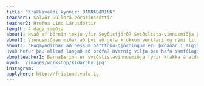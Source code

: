 ```yaml
---
title: "Krakkaveldi kynnir: BARNABÆRINN"
teacher1: Salvör Gullbrá Þórarinsdóttir
teacher2: Hrefna Lind Lárusdóttir
length: 4 daga smiðja
about1: Hvað ef börnin tækju yfir Seyðisfjörð? Sviðslista-vinnusmiðja þar sem krakkar fá rými til að búa til sitt eigið draumasamfélag. 
about2: Vinnusmiðjan miðar að því að gefa krökkum verkfæri og rými til að búa til sitt eigið drauma-samfélag. Í lok smiðjunnar kynnum við hugmyndirnar í formi gjörnings sem tekur á sig ýmsar myndir eftir því hvernig hópurinn er samsettur í hvert sinn, með það markmið að fá fullorðna inn sem áhorfendur og leika okkur að valdahlutverkunum á milli fullorðinna og barna.
about3: 'Hugmyndirnar að þessum þátttöku-gjörningum eru þróaðar í algjörri samvinnu við börnin í anda Krakkaveldis, og hafa að markmiði að láta drauma krakkanna rætast:
Hvað hefur þau alltaf langað að prófa? Hvernig vilja þau hafa samfélagið í kringum sig? Hvað vilja þau gera við foreldra sína(sem yfirleitt ráða öllu), hvernig vilja þau “breyta” þeim? Og samfélaginu um leið.'
aboutteacher1: BarnaBærinn er sviðslistavinnusmiðja fyrir krakka á aldrinum 7-12 ára, leidd af sviðslistakonunum Hrefnu Lind og Salvöru Gullbrá. Markmið smiðjunnar er að nota aðferðir sviðslista til að búa saman til Seyðisfjarðarbæ þar sem krakkar ráða öllu í stað fullorðinna!
mynd: '/images/workshop/kidarchy.jpg'
instagram: 
applyhere: http://fristund.vala.is
---
```

